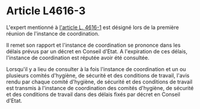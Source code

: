 # Article L4616-3

L'expert mentionné à [l'article L. 4616-1][1] est désigné lors de la première réunion de l'instance de coordination. 

Il remet son rapport et l'instance de coordination se prononce dans les délais prévus par un décret en Conseil d'Etat. A l'expiration de ces délais, l'instance de coordination est réputée avoir été consultée. 

Lorsqu'il y a lieu de consulter à la fois l'instance de coordination et un ou plusieurs comités d'hygiène, de sécurité et des conditions de travail, l'avis rendu par chaque comité d'hygiène, de sécurité et des conditions de travail est transmis à l'instance de coordination des comités d'hygiène, de sécurité et des conditions de travail dans des délais fixés par décret en Conseil d'Etat.

 [1]: /affichCodeArticle.do?cidTexte=LEGITEXT000006072050&idArticle=LEGIARTI000031085481&dateTexte=&categorieLien=id